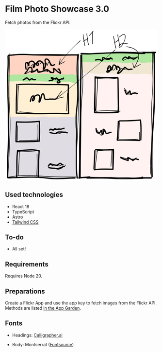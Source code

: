# Film Photo Showcase 3.0

Fetch photos from the Flickr API.

![](sketch.svg)

## Used technologies

- React 18
- TypeScript
- [Astro](https://astro.build/)
- [Tailwind CSS](https://tailwindcss.com/)

## To-do

- All set!

## Requirements

Requires Node 20.

## Preparations

Create a Flickr App and use the app key to fetch images from the Flickr API. Methods are listed [in the App Garden](https://www.flickr.com/services/api/).

## Fonts

- Headings: [Calligrapher.ai](https://www.calligrapher.ai/)

- Body: Montserrat ([Fontsource](https://fontsource.org/fonts/montserrat))
